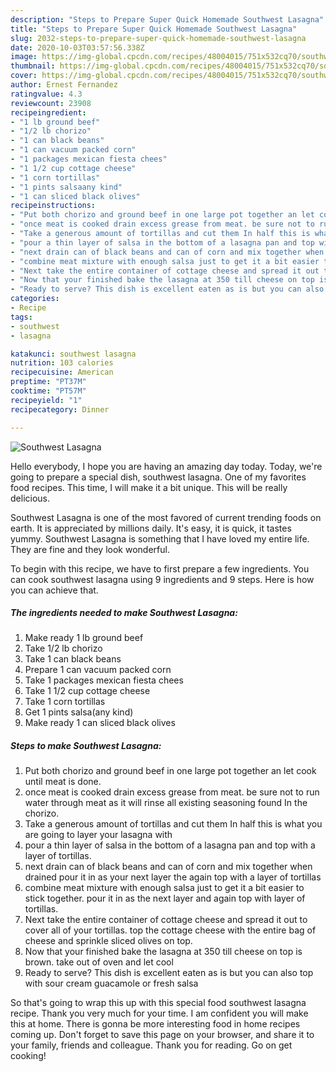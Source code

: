 ```yaml
---
description: "Steps to Prepare Super Quick Homemade Southwest Lasagna"
title: "Steps to Prepare Super Quick Homemade Southwest Lasagna"
slug: 2032-steps-to-prepare-super-quick-homemade-southwest-lasagna
date: 2020-10-03T03:57:56.338Z
image: https://img-global.cpcdn.com/recipes/48004015/751x532cq70/southwest-lasagna-recipe-main-photo.jpg
thumbnail: https://img-global.cpcdn.com/recipes/48004015/751x532cq70/southwest-lasagna-recipe-main-photo.jpg
cover: https://img-global.cpcdn.com/recipes/48004015/751x532cq70/southwest-lasagna-recipe-main-photo.jpg
author: Ernest Fernandez
ratingvalue: 4.3
reviewcount: 23908
recipeingredient:
- "1 lb ground beef"
- "1/2 lb chorizo"
- "1 can black beans"
- "1 can vacuum packed corn"
- "1 packages mexican fiesta chees"
- "1 1/2 cup cottage cheese"
- "1 corn tortillas"
- "1 pints salsaany kind"
- "1 can sliced black olives"
recipeinstructions:
- "Put both chorizo and ground beef in one large pot together an let cook until meat is done."
- "once meat is cooked drain excess grease from meat. be sure not to run water through meat as it will rinse all existing seasoning found In the chorizo."
- "Take a generous amount of tortillas and cut them In half this is what you are going to layer your lasagna with"
- "pour a thin layer of salsa in the bottom of a lasagna pan and top with a layer of tortillas."
- "next drain can of black beans and can of corn and mix together when drained pour it in as your next layer the again top with a layer of tortillas"
- "combine meat mixture with enough salsa just to get it a bit easier to stick together. pour it in as the next layer and again top with layer of tortillas."
- "Next take the entire container of cottage cheese and spread it out to cover all of your tortillas. top the cottage cheese with the entire bag of cheese and sprinkle sliced olives on top."
- "Now that your finished bake the lasagna at 350 till cheese on top is brown. take out of oven and let cool"
- "Ready to serve? This dish is excellent eaten as is but you can also top with sour cream guacamole  or fresh salsa"
categories:
- Recipe
tags:
- southwest
- lasagna

katakunci: southwest lasagna 
nutrition: 103 calories
recipecuisine: American
preptime: "PT37M"
cooktime: "PT57M"
recipeyield: "1"
recipecategory: Dinner

---
```



![Southwest Lasagna](https://img-global.cpcdn.com/recipes/48004015/751x532cq70/southwest-lasagna-recipe-main-photo.jpg)

Hello everybody, I hope you are having an amazing day today. Today, we're going to prepare a special dish, southwest lasagna. One of my favorites food recipes. This time, I will make it a bit unique. This will be really delicious.



Southwest Lasagna is one of the most favored of current trending foods on earth. It is appreciated by millions daily. It's easy, it is quick, it tastes yummy. Southwest Lasagna is something that I have loved my entire life. They are fine and they look wonderful.


To begin with this recipe, we have to first prepare a few ingredients. You can cook southwest lasagna using 9 ingredients and 9 steps. Here is how you can achieve that.

<!--inarticleads1-->

##### The ingredients needed to make Southwest Lasagna:

1. Make ready 1 lb ground beef
1. Take 1/2 lb chorizo
1. Take 1 can black beans
1. Prepare 1 can vacuum packed corn
1. Take 1 packages mexican fiesta chees
1. Take 1 1/2 cup cottage cheese
1. Take 1 corn tortillas
1. Get 1 pints salsa(any kind)
1. Make ready 1 can sliced black olives




<!--inarticleads2-->

##### Steps to make Southwest Lasagna:

1. Put both chorizo and ground beef in one large pot together an let cook until meat is done.
1. once meat is cooked drain excess grease from meat. be sure not to run water through meat as it will rinse all existing seasoning found In the chorizo.
1. Take a generous amount of tortillas and cut them In half this is what you are going to layer your lasagna with
1. pour a thin layer of salsa in the bottom of a lasagna pan and top with a layer of tortillas.
1. next drain can of black beans and can of corn and mix together when drained pour it in as your next layer the again top with a layer of tortillas
1. combine meat mixture with enough salsa just to get it a bit easier to stick together. pour it in as the next layer and again top with layer of tortillas.
1. Next take the entire container of cottage cheese and spread it out to cover all of your tortillas. top the cottage cheese with the entire bag of cheese and sprinkle sliced olives on top.
1. Now that your finished bake the lasagna at 350 till cheese on top is brown. take out of oven and let cool
1. Ready to serve? This dish is excellent eaten as is but you can also top with sour cream guacamole  or fresh salsa




So that's going to wrap this up with this special food southwest lasagna recipe. Thank you very much for your time. I am confident you will make this at home. There is gonna be more interesting food in home recipes coming up. Don't forget to save this page on your browser, and share it to your family, friends and colleague. Thank you for reading. Go on get cooking!
